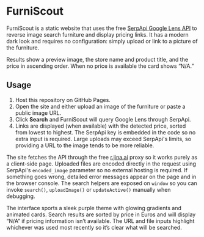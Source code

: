 # FurniScout

FurniScout is a static website that uses the free [SerpApi Google Lens API](https://serpapi.com/google-lens-api) to reverse image search furniture and display pricing links. It has a modern dark look and requires no configuration: simply upload or link to a picture of the furniture.

Results show a preview image, the store name and product title, and the price in ascending order. When no price is available the card shows “N/A.”
## Usage
1. Host this repository on GitHub Pages.
2. Open the site and either upload an image of the furniture or paste a public image URL.
3. Click **Search** and FurniScout will query Google Lens through SerpApi.
4. Links are displayed (when available) with the detected price, sorted from lowest to highest.  The SerpApi key is embedded in the code so no extra input is required.
   Large uploads may exceed SerpApi's limits, so providing a URL to the image tends to be more reliable.

The site fetches the API through the free [r.jina.ai](https://r.jina.ai/) proxy so it works purely as a client-side page. Uploaded files are encoded directly in the request using SerpApi's `encoded_image` parameter so no external hosting is required. If something goes wrong, detailed error messages appear on the page and in the browser console. The search helpers are exposed on `window` so you can invoke `search()`, `uploadImage()` or `updateActive()` manually when debugging.


The interface sports a sleek purple theme with glowing gradients and animated cards. Search results are sorted by price in Euros and will display “N/A” if pricing information isn’t available. The URL and file inputs highlight whichever was used most recently so it’s clear what will be searched.

